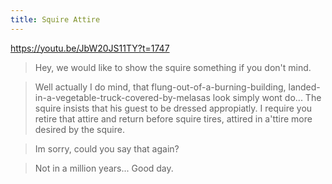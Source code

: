 ```yaml
---
title: Squire Attire
---
```


https://youtu.be/JbW20JS11TY?t=1747

> Hey, we would like to show the squire something if you don't mind.

> Well actually I do mind, that flung-out-of-a-burning-building, landed-in-a-vegetable-truck-covered-by-melasas look simply wont do...
> The squire insists that his guest to be dressed appropiatly.
> I require you retire that attire and return before squire tires, attired in a'ttire more desired by the squire.

> Im sorry, could you say that again?

> Not in a million years... Good day.